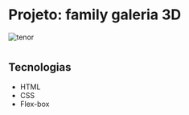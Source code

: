 # Projeto: family galeria 3D

![tenor](https://github.com/user-attachments/assets/fec85c09-569b-4ef1-a530-1fc5e7d2bb4b)
#
## Tecnologias
* HTML
* CSS
* Flex-box


